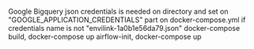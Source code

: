 Google Bigquery json credentials is needed on directory and set on  "GOOGLE_APPLICATION_CREDENTIALS" part on docker-compose.yml if credentials name is not "envilink-1a0b1e56da79.json" 
docker-compose build, docker-compose up airflow-init, docker-compose up
